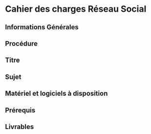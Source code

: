# Cahier des charges Réseau Social

## Informations Générales

## Procédure

## Titre

## Sujet

## Matériel et logiciels à disposition

## Prérequis

##

## Livrables